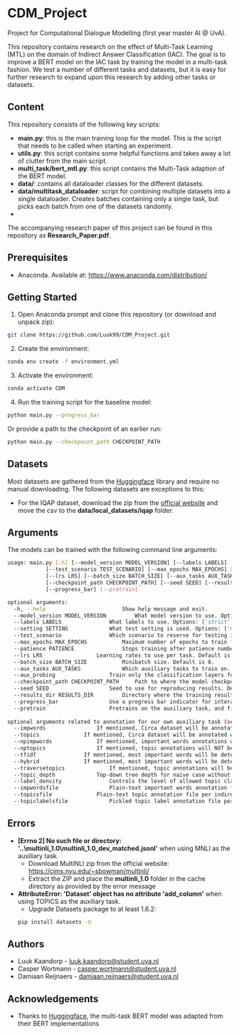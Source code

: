 # CDM_Project
Project for Computational Dialogue Modelling (first year master AI @ UvA).

This repository contains research on the effect of Multi-Task Learning (MTL) on the domain of Indirect Answer Classification (IAC). The goal is to improve a BERT model on the IAC task by training the model in a multi-task fashion. We test a number of different tasks and datasets, but it is easy for further research to expand upon this research by adding other tasks or datasets.

## Content
This repository consists of the following key scripts:
* **main.py**: this is the main training loop for the model. This is the script that needs to be called when starting an experiment.
* **utils.py**: this script contains some helpful functions and takes away a lot of clutter from the main script.
* **multi_task/bert_mtl.py**: this script contains the Multi-Task adaption of the BERT model.
* **data/**: contains all dataloader classes for the different datasets.
* **data/multitask_dataloader**: script for combining multiple datasets into a single dataloader. Creates batches containing only a single task, but picks each batch from one of the datasets randomly.
* 
The accompanying research paper of this project can be found in this repository as **Research_Paper.pdf**.

## Prerequisites
* Anaconda. Available at: https://www.anaconda.com/distribution/

## Getting Started
1. Open Anaconda prompt and clone this repository (or download and unpack zip):
```bash
git clone https://github.com/Luuk99/CDM_Project.git
```
2. Create the environment:
```bash
conda env create -f environment.yml
```
3. Activate the environment:
```bash
conda activate CDM
```
4. Run the training script for the baseline model:
```bash
python main.py --progress_bar
```
Or provide a path to the checkpoint of an earlier run:
```bash
python main.py --checkpoint_path CHECKPOINT_PATH
```

## Datasets
Most datasets are gathered from the [Huggingface](https://huggingface.co/) library and require no manual downloading. The following datasets are exceptions to this:
* For the IQAP dataset, download the zip from the [official website](http://compprag.christopherpotts.net/iqap.html) and move the csv to the **data/local_datasets/iqap** folder.

## Arguments
The models can be trained with the following command line arguments:
```bash
usage: main.py [-h] [--model_version MODEL_VERSION] [--labels LABELS] [--setting SETTING] 
		    [--test_scenario TEST_SCENARIO] [--max_epochs MAX_EPOCHS] [--patience PATIENCE] 
		    [--lrs LRS] [--batch_size BATCH_SIZE] [--aux_tasks AUX_TASKS] [--aux_probing] 
		    [--checkpoint_path CHECKPOINT_PATH] [--seed SEED] [--results_dir RESULTS_DIR] 
		    [--progress_bar] [--pretrain]

optional arguments:
  -h, --help            			Show help message and exit.
  --model_version MODEL_VERSION			What model version to use. Options: ['QA', 'Q', 'A']. Default is 'QA' (Question and Answer).
  --labels LABELS				What labels to use. Options: ['strict', 'relaxed']. Default is 'strict'.
  --setting SETTING				What test setting is used. Options: ['matched', 'unmatched']. Default is 'matched'.
  --test_scenario				Which scenario to reserve for testing in the unmatched setting. Only use in combination with setting unmatched. Options: [0, 1, 2, 3, 4, 5, 6, 7, 8, 9]. Default is 0.
  --max_epochs MAX_EPOCHS			Maximum number of epochs to train for. Default is 5.
  --patience PATIENCE				Stops training after patience number of epochs without improvement in development accuracy. Default is 3.
  --lrs LRS					Learning rates to use per task. Default is [3e-5] (for single task learning).
  --batch_size BATCH_SIZE			Minibatch size. Default is 8.
  --aux_tasks AUX_TASKS				Which auxiliary tasks to train on. Options: ['IQAP', 'SST2', 'MNLI', 'BOOLQ', 'TOPICS']. Default is [] (single task learning).
  --aux_probing 				Train only the classification layers for the auxiliary tasks.
  --checkpoint_path CHECKPOINT_PATH		Path to where the model checkpoint is located. Default is None (train from scratch).
  --seed SEED					Seed to use for reproducing results. Default is 1234.
  --results_dir RESULTS_DIR			Directory where the training results should be created. Default is './mtl_results'.
  --progress_bar				Use a progress bar indicator for interactive experimentation. Not to be used in conjuction with SLURM jobs.
  --pretrain 					Pretrains on the auxiliary task, and finetunes on the Circa dataset.
  
optional arguments related to annotation for our own auxiliary task (see paper section 3.3.6 and appendix A):
  --impwords				If mentioned, Circa dataset will be annotated with most important word in answers.
  --topics				If mentioned, Circa dataset will be annotated with a WordNet topic for every answer
  --npimpwords				If mentioned, important words annotations will NOT be pre-loaded, but re-generated
  --nptopics				If mentioned, topic annotations will NOT be pre-loaded, but re-generated
  --tfidf				If mentioned, most important words will be determined by TF-IDF values as opposed to extracting the last noun
  --hybrid				If mentioned, most important words will be determined by TF-IDF values ONLY if there is no last noun
  --traversetopics				If mentioned, topic annotations will be generated using all-hypernym traversal
  --topic_depth				Top-down tree depth for naive case without tree traversing
  --label_density				Controls the level of allowed topic class labels
  --impwordsfile				Plain-text important words annotation file per indirect answer. Default is fixed in annotate_circa_data.py
  --topicsfile				Plain-text topic annotation file per indirect answer. Default is fixed in annotate_circa_data.py
  --topiclabelsfile				Pickled topic label annotation file per indirect answer. Default is fixed in annotate_circa_data.py
```

## Errors
* **[Errno 2] No such file or directory: '..\multinli_1.0\multinli_1.0_dev_matched.jsonl'** when using MNLI as the auxiliary task.
	* Download MultiNLI zip from the official website: https://cims.nyu.edu/~sbowman/multinli/
	* Extract the ZIP and place the **multinli_1.0** folder in the cache directory as provided by the error message
* **AttributeError: 'Dataset' object has no attribute 'add_column'** when using TOPICS as the auxiliary task.
	* Upgrade Datasets package to at least 1.6.2:
	```bash
	pip install datasets -U
	```

## Authors
* Luuk Kaandorp - luuk.kaandorp@student.uva.nl
* Casper Wortmann - casper.wortmann@student.uva.nl
* Damiaan Reijnaers - damiaan.reijnaers@student.uva.nl

## Acknowledgements
* Thanks to [Huggingface](https://huggingface.co/), the multi-task BERT model was adapted from their BERT implementations
